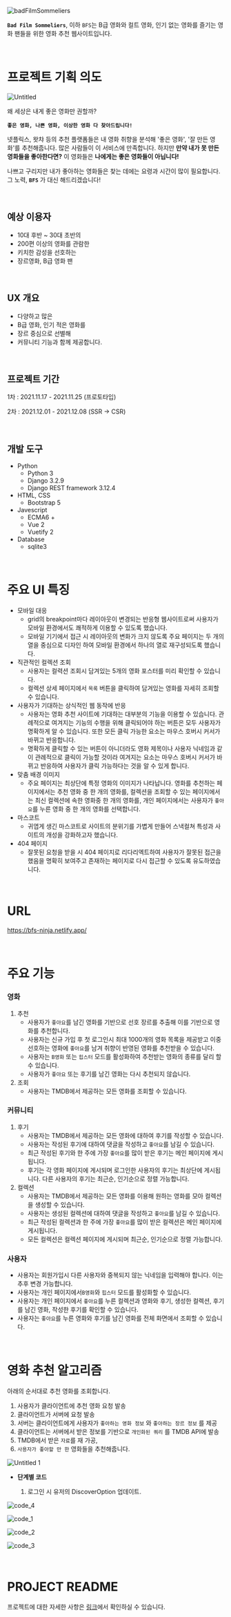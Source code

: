 ![badFilmSommeliers](https://github.com/BadFilmSommeliers/.github/blob/main/profile/README.assets/badFilmSommeliers.png?raw=true)

**`Bad Film Sommeliers`**, 이하 `BFS`는 B급 영화와 컬트 영화, 인기 없는 영화를 즐기는 영화 팬들을 위한 영화 추천 웹사이트입니다.

<br>

# 프로젝트 기획 의도

![Untitled](https://github.com/BadFilmSommeliers/.github/blob/main/profile/README.assets/Untitled.png?raw=true)

왜 세상은 내게 좋은 영화만 권할까?

**`좋은 영화, 나쁜 영화, 이상한 영화 다 찾아드립니다!`**

넷플릭스, 왓챠 등의 추천 플랫폼들은 내 영화 취향을 분석해 '좋은 영화', '잘 만든 영화'를 추천해줍니다.  많은 사람들이 이 서비스에 만족합니다. 하지만 **만약 내가 못 만든 영화들을 좋아한다면?** 이 영화들은 **나에게는 좋은 영화들이 아닙니다!**

나쁘고 구리지만 내가 좋아하는 영화들은 찾는 데에는 요령과 시간이 많이 필요합니다. 그 노력,  **`BFS`** 가 대신 해드리겠습니다!

<br>

## 예상 이용자

- 10대 후반 ~ 30대 초반의
- 200편 이상의 영화를 관람한
- 키치한 감성을 선호하는
- 장르영화, B급 영화 팬

<br>

## UX 개요

- 다양하고 많은
- B급 영화, 인기 적은 영화를
- 장르 중심으로 선별해
- 커뮤니티 기능과 함께 제공합니다.

<br>

## 프로젝트 기간

1차 : 2021.11.17 - 2021.11.25 (프로토타입)

2차 : 2021.12.01 - 2021.12.08 (SSR → CSR)

<br>

## 개발 도구

- Python
  - Python 3
  - Django 3.2.9
  - Django REST framework 3.12.4
- HTML, CSS
  - Bootstrap 5
- Javescript
  - ECMA6 +
  - Vue 2
  - Vuetify 2
- Database
  - sqlite3

<br>

# 주요 UI 특징

- 모바일 대응
  - grid의 breakpoint마다 레이아웃이 변경되는 반응형 웹사이트로써 사용자가 모바일 환경에서도 쾌적하게 이용할 수 있도록 했습니다.
  - 모바일 기기에서 접근 시 레이아웃의 변화가 크지 않도록 주요 페이지는 두 개의 열을 중심으로 디자인 하여 모바일 환경에서 하나의 열로 재구성되도록 했습니다.
- 직관적인 컬렉션 조회
  - 사용자는 컬력션 조회시 담겨있는 5개의 영화 포스터를 미리 확인할 수 있습니다.
  - 컬렉션 상세 페이지에서 `목록` 버튼을 클릭하여 담겨있는 영화를 자세히 조회할 수 있습니다.
- 사용자가 기대하는 상식적인 웹 동작에 반응
  - 사용자는 영화 추천 사이트에 기대하는 대부분의 기능을 이용할 수 있습니다. 관례적으로 여겨지는 기능의 수행을 위해 클릭되어야 하는 버튼은 모두 사용자가 명확하게 알 수 있습니다. 또한 모든 클릭 가능한 요소는 마우스 호버시 커서가 바뀌고 반응합니다.
  - 명확하게 클릭할 수 있는 버튼이 아니더라도 영화 제목이나 사용자 닉네임과 같이 관례적으로 클릭이 가능할 것이라 여겨지는 요소는 마우스 호버시 커서가 바뀌고 반응하여 사용자가 클릭 가능하다는 것을 알 수 있게 합니다.
- 맞춤 배경 이미지
  - 주요 페이지는 최상단에 특정 영화의 이미지가 나타납니다. 영화를 추천하는 페이지에서는 추천 영화 중 한 개의 영화를, 컬렉션을 조회할 수 있는 페이지에서는 최신 컬렉션에 속한 영화중 한 개의 영화를, 개인 페이지에서는 사용자가 `좋아요`를 누른 영화 중 한 개의 영화를 선택합니다.
- 마스코트
  - 귀엽게 생긴 마스코트로 사이트의 분위기를 가볍게 만들어 스낵컬쳐 특성과 사이트의 개성을 강화하고자 했습니다.
- 404 페이지
  - 잘못된 요청을 받을 시 404 페이지로 리다리엑트하여 사용자가 잘못된 접근을 했음을 명확히 보여주고 존재하는 페이지로 다시 접근할 수 있도록 유도하였습니다.

<br>

# URL

https://bfs-ninja.netlify.app/

<br>

# 주요 기능

### **영화**

1. 추천
   - 사용자가 `좋아요`를 남긴 영화를 기반으로 선호 장르를 추출해 이를 기반으로 영화를 추천합니다.
   - 사용자는 신규 가입 후 첫 로그인시 최대 1000개의 영화 목록을 제공받고 이중 선호하는 영화에 `좋아요`를 남겨 취향이 반영된 영화를 추천받을 수 있습니다.
   - 사용자는 `B영화` 또는 `힙스터` 모드를 활성화하여 추천받는 영화의 종류를 달리 할 수 있습니다.
   - 사용자가 `좋아요` 또는 후기를 남긴 영화는 다시 추천되지 않습니다.
2. 조회
   - 사용자는 TMDB에서 제공하는 모든 영화를 조회할 수 있습니다.

### **커뮤니티**

1. 후기
   - 사용자는 TMDB에서 제공하는 모든 영화에 대하여 후기를 작성할 수 있습니다.
   - 사용자는 작성된 후기에 대하여 댓글을 작성하고 `좋아요`를 남길 수 있습니다.
   - 최근 작성된 후기와 한 주에 가장 `좋아요`를 많이 받은 후기는 메인 페이지에 게시됩니다.
   - 후기는 각 영화 페이지에 게시되며 로그인한 사용자의 후기는 최상단에 게시됩니다. 다른 사용자의 후기는 최근순, 인기순으로 정렬 가능합니다.
2. 컬렉션
   - 사용자는 TMDB에서 제공하는 모든 영화를 이용해 원하는 영화를 모아 컬렉션을 생성할 수 있습니다.
   - 사용자는 생성된 컬렉션에 대하여 댓글을 작성하고 `좋아요`를 남길 수 있습니다.
   - 최근 작성된 컬렉션과 한 주에 가장 `좋아요`를 많이 받은 컬렉션은 메인 페이지에 게시됩니다.
   - 모든 컬렉션은 컬렉션 페이지에 게시되며 최근순, 인기순으로 정렬 가능합니다.

### 사용자

- 사용자는 회원가입시 다른 사용자와 중복되지 않는 닉네임을 입력해야 합니다. 이는 추후 변경 가능합니다.
- 사용자는 개인 페이지에서`B영화`와 `힙스터` 모드를 활성화할 수 있습니다.
- 사용자는 개인 페이지에서 `좋아요`를 누른 컬렉션과 영화와 후기, 생성한 컬렉션, 후기를 남긴 영화, 작성한 후기를 확인할 수 있습니다.
- 사용자는 `좋아요`를 누른 영화와 후기를 남긴 영화를 전체 화면에서 조회할 수 있습니다.

<br>

# 영화 추천 알고리즘

아래의 순서대로 추천 영화를 조회합니다.

1. 사용자가 클라이언트에 추천 영화 요청 발송
2. 클라이언트가 서버에 요청 발송
3. 서버는 클라이언트에게 사용자가 `좋아하는 영화 정보` 와 `좋아하는 장르 정보` 를 제공
4. 클라이언트는 서버에서 받은 정보를 기반으로  `개인화된 쿼리` 를 TMDB API에 발송
5. TMDB에서 받은 `자료`를 재 가공,
6. `사용자가 좋아할 만 한` 영화들을 추천해줍니다.

![Untitled 1](https://github.com/BadFilmSommeliers/.github/blob/main/profile/README.assets/Untitled%201.png?raw=true)

- **단계별 코드**

  1. 로그인 시 유저의 DiscoverOption 업데이트.

![code_4](https://github.com/BadFilmSommeliers/.github/blob/main/profile/README.assets/code_4.png?raw=true)

![code_1](https://github.com/BadFilmSommeliers/.github/blob/main/profile/README.assets/code_1.png?raw=true)

![code_2](https://github.com/BadFilmSommeliers/.github/blob/main/profile/README.assets/code_2.png?raw=true)

![code_3](https://github.com/BadFilmSommeliers/.github/blob/main/profile/README.assets/code_3.png?raw=true)

<br>

# PROJECT README

프로젝트에 대한 자세한 사항은 [링크](https://www.notion.so/PROJECT_README-3f5681e37a1f41369c4666d64d809ded)에서 확인하실 수 있습니다.

